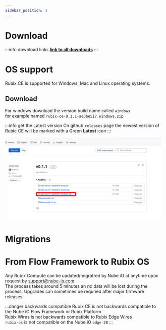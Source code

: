 ```yaml
---
sidebar_position: 1
---
```


# Download

:::info download links
**[link to all downloads](https://github.com/NubeIO/rubix-ce-builds/releases)**
:::

# OS support
Rubix CE is supported for Windows, Mac and Linux operating systems.

## Download 

For windows download the version build name called `windows` <br/>
for example named `rubix-ce-0.1.1-ae3be517.windows.zip`


:::info get the Latest version
On github `releases` page the newest version of Rubic CE will be marked with a Green **Latest** icon
:::



![-](img/where-to-download.png)

# Migrations 


# From Flow Framework to Rubix OS

Any Rubix Compute can be updated/migratred by Nube iO at anytime upon request by support@nube-io.com. <br/>
The process takes around 5 minutes an no data will be lost during the process.
Upgrades can sometimes be requried after major firmware releases.
<br/>


:::danger backwards compatible
Rubix CE is not backwards compatible to the Nube iO Flow Framework or Rubix Platform <br/>
Rubix Wires is not backwards compatible to Rubix Edge Wires <br/>
`rubix-os` is not compatible on the Nube iO `edge-28` 
:::





